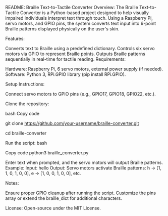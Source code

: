 README: Braille Text-to-Tactile Converter
Overview:
The Braille Text-to-Tactile Converter is a Python-based project designed to help visually impaired individuals interpret text through touch. Using a Raspberry Pi, servo motors, and GPIO pins, the system converts text input into 6-point Braille patterns displayed physically on the user's skin.

Features:

Converts text to Braille using a predefined dictionary.
Controls six servo motors via GPIO to represent Braille points.
Outputs Braille patterns sequentially in real-time for tactile reading.
Requirements:

Hardware: Raspberry Pi, 6 servo motors, external power supply (if needed).
Software: Python 3, RPi.GPIO library (pip install RPi.GPIO).

Setup Instructions:

Connect servo motors to GPIO pins (e.g., GPIO17, GPIO18, GPIO22, etc.).

Clone the repository:

bash
Copy code

git clone https://github.com/your-username/braille-converter.git

cd braille-converter

Run the script:
bash

Copy code
python3 braille_converter.py

Enter text when prompted, and the servo motors will output Braille patterns.
Example:
Input: hello
Output: Servo motors activate Braille patterns:
h -> [1, 1, 0, 1, 0, 0], e -> [1, 0, 0, 1, 0, 0], etc.

Notes:

Ensure proper GPIO cleanup after running the script.
Customize the pins array or extend the braille_dict for additional characters.


License:
Open-source under the MIT License.


